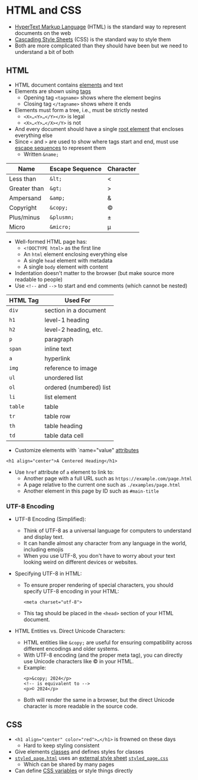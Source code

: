 # HTML and CSS

-   [HyperText Markup Language](g:html) (HTML) is the standard way to represent documents on the web
-   [Cascading Style Sheets](g:css) (CSS) is the standard way to style them
-   Both are more complicated than they should have been but we need to understand a bit of both

## HTML

-   HTML document contains [elements](g:element) and text
-   Elements are shown using [tags](g:tag)
    -   Opening tag `<tagname>` shows where the element begins
    -   Closing tag `</tagname>` shows where it ends
-   Elements must form a tree, i.e., must be strictly nested
    -   `<X>…<Y>…</Y></X>` is legal
    -   `<X>…<Y>…</X></Y>` is not
-   And every document should have a single [root element](g:root-element) that encloses everything else
-   Since `<` and `>` are used to show where tags start and end,
    must use [escape sequences](g:escape-sequence) to represent them
    -   Written `&name;`

| Name         | Escape Sequence | Character |
|------------|-----------------|-----------|
| Less than    | `&lt;`          | < |
| Greater than | `&gt;`          | > |
| Ampersand    | `&amp;`         | & |
| Copyright    | `&copy;`        | © |
| Plus/minus   | `&plusmn;`      | ± |
| Micro        | `&micro;`       | µ |


-   Well-formed HTML page has:
    -   `<!DOCTYPE html>` as the first line
    -   An `html` element enclosing everything else
    -   A single `head` element with metadata
    -   A single `body` element with content
-   Indentation doesn't matter to the browser (but make source more readable to people)
-   Use `<!--` and `-->` to start and end comments (which cannot be nested)

| HTML Tag | Used For                |
| -------- | ----------------------- |
| `div`    | section in a document   |
| `h1`     | level-1 heading         |
| `h2`     | level-2 heading, etc.   |
| `p`      | paragraph               |
| `span`   | inline text             |
| `a`      | hyperlink               |
| `img`    | reference to image      |
| `ul`     | unordered list          |
| `ol`     | ordered (numbered) list |
| `li`     | list element            |
| `table`  | table                   |
| `tr`     | table row               |
| `th`     | table heading           |
| `td`     | table data cell         |

-   Customize elements with `name="value" [attributes](g:attribute)

```
<h1 align="center">A Centered Heading</h1>
```

-   Use `href` attribute of `a` element to link to:
    -   Another page with a full URL such as `https://example.com/page.html`
    -   A page relative to the current one such as `./examples/page.html`
    -   Another element in this page by ID such as `#main-title`

### UTF-8 Encoding

* UTF-8 Encoding (Simplified):
   - Think of UTF-8 as a universal language for computers to understand and display text.
   - It can handle almost any character from any language in the world, including emojis
   - When you use UTF-8, you don't have to worry about your text looking weird on different devices or websites.

* Specifying UTF-8 in HTML:
   - To ensure proper rendering of special characters, you should specify UTF-8 encoding in your HTML:
     ```
     <meta charset="utf-8">
     ```
   - This tag should be placed in the `<head>` section of your HTML document.

* HTML Entities vs. Direct Unicode Characters:
   - HTML entities like `&copy;` are useful for ensuring compatibility across different encodings and older systems.
   - With UTF-8 encoding (and the proper meta tag), you can directly use Unicode characters like © in your HTML.
   - Example:
     ```
     <p>&copy; 2024</p>
     <!-- is equivalent to -->
     <p>© 2024</p>
     ```
   - Both will render the same in a browser, but the direct Unicode character is more readable in the source code.

## CSS

-   `<h1 align="center" color="red">…</h1>` is frowned on these days
    -   Hard to keep styling consistent
-   Give elements [classes](g:css-class) and defines styles for classes
-   [`styled_page.html`](./styled_page.html) uses an [external style sheet](g:external-style-sheet)
    [`styled_page.css`](./styled_page.css)
    -   Which can be shared by many pages
-   Can define [CSS variables](g:css-variable) or style things directly
